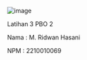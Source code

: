 ![image](https://github.com/user-attachments/assets/9457c29e-7f95-4b57-ab91-e1b20a196225)

Latihan 3 PBO 2

Nama : M. Ridwan Hasani

NPM : 2210010069
